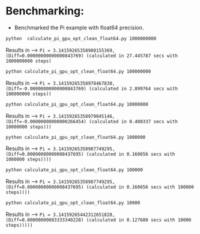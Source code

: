 Benchmarking:
==============

* Benchmarked the Pi example with float64 precision.

```bash
python  calculate_pi_gpu_opt_clean_float64.py 1000000000
```
Results in --> ```Pi = 3.14159265358980155369, (Diff=0.00000000000000843769) (calculated in 27.445787 secs with 1000000000 steps)```

```bash
python calculate_pi_gpu_opt_clean_float64.py 100000000
```
Results in --> ```Pi = 3.14159265358978467830, (Diff=-0.00000000000000843769) (calculated in 2.899764 secs with 100000000 steps))```

```bash
python calculate_pi_gpu_opt_clean_float64.py 10000000
```
Results in --> ```Pi = 3.14159265358979045146, (Diff=-0.00000000000000266454) (calculated in 0.400337 secs with 10000000 steps)))```

```bash
python calculate_pi_gpu_opt_clean_float64.py 1000000
```
Results in --> ```Pi = 3.14159265358987749295, (Diff=0.00000000000008437695) (calculated in 0.160656 secs with 1000000 steps))))```

```bash
python calculate_pi_gpu_opt_clean_float64.py 100000
```
Results in --> ```Pi = 3.14159265358987749295, (Diff=0.00000000000008437695) (calculated in 0.160656 secs with 100000 steps))))```


```bash
python calculate_pi_gpu_opt_clean_float64.py 10000
```
Results in --> ```Pi = 3.14159265442312651828, (Diff=0.00000000083333340228) (calculated in 0.127680 secs with 10000 steps)))))```



